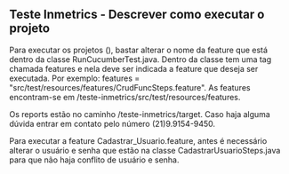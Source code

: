 ## Teste Inmetrics - Descrever como executar o projeto

Para executar os projetos (), bastar alterar o nome da feature que está dentro da classe RunCucumberTest.java. Dentro da classe tem uma tag chamada features e nela deve ser indicada a feature que deseja ser executada.
Por exemplo: features = "src/test/resources/features/CrudFuncSteps.feature". As features encontram-se em /teste-inmetrics/src/test/resources/features.

Os reports estão no caminho /teste-inmetrics/target. Caso haja alguma dúvida entrar em contato pelo número (21)9.9154-9450.

Para executar a feature Cadastrar_Usuario.feature, antes é necessário alterar o usuário e senha que estão na classe CadastrarUsuarioSteps.java para que não haja conflito de usuário e senha.